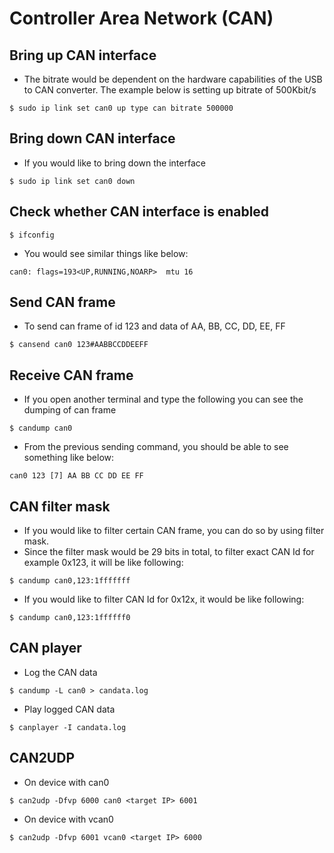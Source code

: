 # Controller Area Network (CAN)

## Bring up CAN interface

- The bitrate would be dependent on the hardware capabilities of the USB to CAN converter. The example below is setting up bitrate of 500Kbit/s
  
```
$ sudo ip link set can0 up type can bitrate 500000
```

## Bring down CAN interface

- If you would like to bring down the interface
  
```
$ sudo ip link set can0 down
```

## Check whether CAN interface is enabled

```
$ ifconfig
```

- You would see similar things like below:
  
```
can0: flags=193<UP,RUNNING,NOARP>  mtu 16
```

## Send CAN frame

- To send can frame of id 123 and data of AA, BB, CC, DD, EE, FF 

```
$ cansend can0 123#AABBCCDDEEFF
```

## Receive CAN frame

- If you open another terminal and type the following you can see the dumping of can frame

```
$ candump can0
```

- From the previous sending command, you should be able to see something like below:

```
can0 123 [7] AA BB CC DD EE FF
```

## CAN filter mask 

- If you would like to filter certain CAN frame, you can do so by using filter mask. 
- Since the filter mask would be 29 bits in total, to filter exact CAN Id for example 0x123, it will be like following:

```
$ candump can0,123:1fffffff
```

- If you would like to filter CAN Id for 0x12x, it would be like following:

```
$ candump can0,123:1ffffff0
```

## CAN player

- Log the CAN data

```
$ candump -L can0 > candata.log
```

- Play logged CAN data

```
$ canplayer -I candata.log
```

## CAN2UDP

- On device with can0
```
$ can2udp -Dfvp 6000 can0 <target IP> 6001
```

- On device with vcan0
```
$ can2udp -Dfvp 6001 vcan0 <target IP> 6000
```
